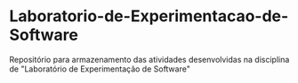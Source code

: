 # Laboratorio-de-Experimentacao-de-Software
Repositório para armazenamento das atividades desenvolvidas na disciplina de "Laboratório de Experimentação de Software"

